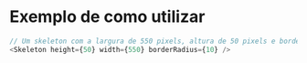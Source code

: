 # Exemplo de como utilizar

```typescript
// Um skeleton com a largura de 550 pixels, altura de 50 pixels e border radius de 10px vai ser renderizado
<Skeleton height={50} width={550} borderRadius={10} />
```
